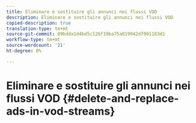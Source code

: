 ```yaml
---
title: Eliminare e sostituire gli annunci nei flussi VOD
description: Eliminare e sostituire gli annunci nei flussi VOD
copied-description: true
translation-type: tm+mt
source-git-commit: 89bdda1d4bd5c126f19ba75a819942df901183d1
workflow-type: tm+mt
source-wordcount: '21'
ht-degree: 0%

---
```



# Eliminare e sostituire gli annunci nei flussi VOD {#delete-and-replace-ads-in-vod-streams}
